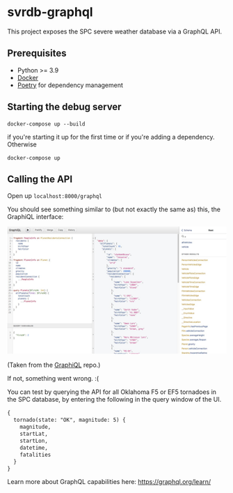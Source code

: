 # svrdb-graphql

This project exposes the SPC severe weather database via a GraphQL API.

## Prerequisites
* Python >= 3.9
* [Docker](https://www.docker.com/get-started)
* [Poetry](https://python-poetry.org/) for dependency management

## Starting the debug server
```
docker-compose up --build
```
if you're starting it up for the first time or if you're adding a dependency. Otherwise
```
docker-compose up
```
## Calling the API
Open up `localhost:8000/graphql`

You should see something similar to (but not exactly the same as) this, the GraphiQL interface:

![GraphiQL](https://raw.githubusercontent.com/graphql/graphiql/main/packages/graphiql/resources/graphiql.jpg)

(Taken from the [GraphiQL](https://github.com/graphql/graphiql) repo.)

If not, something went wrong. :(

You can test by querying the API for all Oklahoma F5 or EF5 tornadoes in the SPC database, by entering the following in the query window of the UI.
```
{
  tornado(state: "OK", magnitude: 5) {
    magnitude,
    startLat,
    startLon,
    datetime,
    fatalities
  }
}
```

Learn more about GraphQL capabilities here: https://graphql.org/learn/
